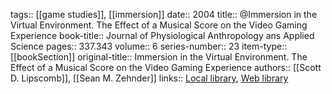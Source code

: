 tags:: [[game studies]], [[immersion]]
date:: 2004
title:: @Immersion in the Virtual Environment. The Effect of a Musical Score on the Video Gaming Experience
book-title:: Journal of Physiological Anthropology ans Applied Science
pages:: 337.343
volume:: 6
series-number:: 23
item-type:: [[bookSection]]
original-title:: Immersion in the Virtual Environment. The Effect of a Musical Score on the Video Gaming Experience
authors:: [[Scott D. Lipscomb]], [[Sean M. Zehnder]]
links:: [Local library](zotero://select/groups/2386895/items/WHAZLWNJ), [Web library](https://www.zotero.org/groups/2386895/items/WHAZLWNJ)
